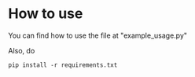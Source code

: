 # How to use

You can find how to use the file at "example_usage.py"

Also, do

`pip install -r requirements.txt`
